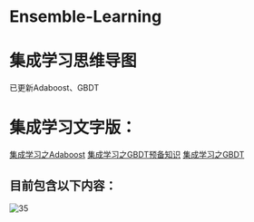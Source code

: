 # Ensemble-Learning
# 集成学习思维导图
已更新Adaboost、GBDT
# 集成学习文字版：
[集成学习之Adaboost](https://blog.csdn.net/joejoeqian/article/details/129764067)
[集成学习之GBDT预备知识](https://blog.csdn.net/joejoeqian/article/details/129974453)
[集成学习之GBDT](https://blog.csdn.net/joejoeqian/article/details/129960333)
## 目前包含以下内容：
![35](https://user-images.githubusercontent.com/10993415/229694568-461e56c0-760b-4beb-97b2-594e32b905ee.png)

